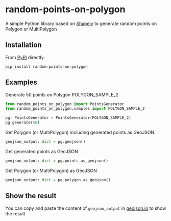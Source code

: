 # random-points-on-polygon

A simple Python library based on [Shapely](https://github.com/shapely/shapely) to generate random points on Polygon or MultiPolygon

## Installation

From [PyPI](https://pypi.org/project/random-points-on-polygon/) directly:

```
pip install random-points-on-polygon
```

## Examples

Generate 50 points on Polygon POLYGON_SAMPLE_2
```python
from random_points_on_polygon import PointsGenerator
from random_points_on_polygon.samples import POLYGON_SAMPLE_2

pg: PointsGenerator = PointsGenerator(POLYGON_SAMPLE_2)
pg.generate(50)
```

Get Polygon (or MultiPolygon) including generated points as GeoJSON. 
```python
geojson_output: dict = pg.geojson()
```

Get generated points as GeoJSON
```python
geojson_output: dict = pg.points_as_geojson()
```

Get Polygon (or MultiPolygon) as GeoJSON
```python
geojson_output: dict = pg.polygon_as_geojson()
```

## Show the result
You can copy and paste the content of ```geojson_output``` in [geojson.io](geojson.io) to show the result





